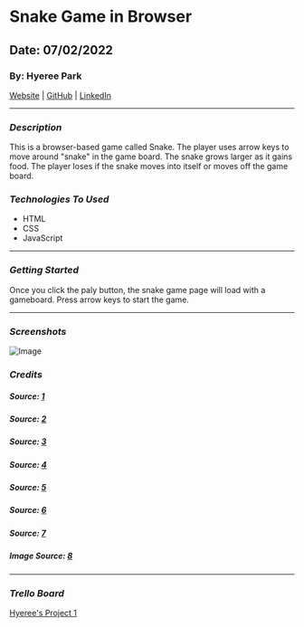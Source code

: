 # Snake Game in Browser

## Date: 07/02/2022

### By: Hyeree Park

[Website](http://www.duckduckgo.com) | [GitHub](https://github.com/Hp2240) | [LinkedIn](https://www.linkedin.com/in/hyeree-park94/)

---

### **_Description_**

This is a browser-based game called Snake. The player uses arrow keys to move around "snake" in the game board. The snake grows larger as it gains food. The player loses if the snake moves into itself or moves off the game board.

### **_Technologies To Used_**

- HTML
- CSS
- JavaScript

---

### **_Getting Started_**

Once you click the paly button, the snake game page will load with a gameboard. Press arrow keys to start the game.

---

### **_Screenshots_**

![Image](https://garden.spoonflower.com/c/13022917/p/f/m/3NydTSAbRrK3RpxBbs-4tEnfoo_MxDpyCt0COghDiAh44Pu4eHaqi4s/Fat%20Quarter%20Bewitching%20Snakes.jpg)

### **_Credits_**

##### Source: [1](https://www.youtube.com/watch?v=QTcIXok9wNY)

##### Source: [2](https://developer.mozilla.org/ko/docs/Web/API/Window/requestAnimationFrame)

##### Source: [3](https://www.freecodecamp.org/news/how-to-build-a-snake-game-in-javascript/)

##### Source: [4](https://css-tricks.com/how-to-create-neon-text-with-css/)

##### Source: [5](https://www.educative.io/blog/javascript-snake-game-tutorial)

##### Source: [6](https://garden.spoonflower.com/c/13022917/p/f/m/)

##### Source: [7](https://www.w3schools.com/css/css_tooltip.asp)

##### Image Source: [8](https://garden.spoonflower.com/c/13022917/p/f/m/3NydTSAbRrK3RpxBbs-4tEnfoo_MxDpyCt0COghDiAh44Pu4eHaqi4s/Fat%20Quarter%20Bewitching%20Snakes.jpg)

---

### **_Trello Board_**

[Hyeree's Project 1](https://trello.com/b/k0RiE7y4/hyerees-project-1)
